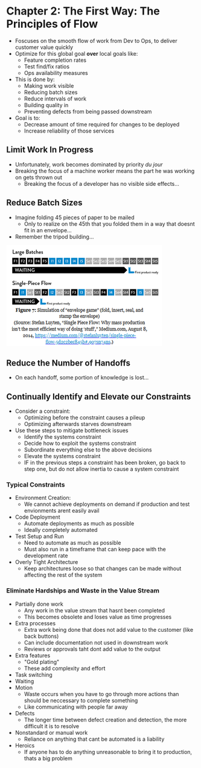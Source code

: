 # Chapter 2: The First Way: The Principles of Flow

* Foscuses on the smooth flow of work from Dev to Ops, to deliver customer value quickly
* Optimize for this global goal **over** local goals like:
  * Feature completion rates
  * Test find/fix ratios
  * Ops availability measures
* This is done by:
  * Making work visible
  * Reducing batch sizes
  * Reduce intervals of work
  * Building quality in
  * Preventing defects from being passed downstream
* Goal is to:
  * Decrease amount of time required for changes to be deployed
  * Increase reliability of those services

## Limit Work In Progress

* Unfortunately, work becomes dominated by priority *du jour*
* Breaking the focus of a machine worker means the part he was working on gets thrown out
  * Breaking the focus of a developer has no visible side effects...

## Reduce Batch Sizes

* Imagine folding 45 pieces of paper to be mailed
  * Only to realize on the 45th that you folded them in a way that doesnt fit in an envelope...
* Remember the tripod building...

![alt text](./Batch_Size.png)

## Reduce the Number of Handoffs

* On each handoff, some portion of knowledge is lost...

## Continually Identify and Elevate our Constraints

* Consider a constraint:
  * Optimizing before the constraint causes a pileup
  * Optimizing afterwards starves downstream
* Use these steps to mitigate bottleneck issues
  * Identify the systems constraint
  * Decide how to exploit the systems constraint
  * Subordinate everything else to the above decisions
  * Elevate the systems constraint
  * IF in the previous steps a constraint has been broken, go back to step one, but do not allow inertia to cause a system constraint

### Typical Constraints

* Environment Creation:
  * We cannot achieve deployments on demand if production and test envionments arent easily avail
* Code Deployment
  * Automate deployments as much as possible
  * Ideally completely automated
* Test Setup and Run
  * Need to automate as much as possible
  * Must also run in a timeframe that can keep pace with the development rate
* Overly Tight Architecture
  * Keep architectures loose so that changes can be made without affecting the rest of the system

### Eliminate Hardships and Waste in the Value Stream

* Partially done work
  * Any work in the value stream that hasnt been completed
  * This becomes obsolete and loses value as time progresses
* Extra processes
  * Extra work being done that does not add value to the customer (like back buttons)
  * Can include documentation not used in downstream work
  * Reviews or approvals taht dont add value to the output
* Extra features
  * "Gold plating"
  * These add complexity and effort
* Task switching
* Waiting
* Motion
  * Waste occurs when you have to go through more actions than should be neccessary to complete something
  * Like communicating with people far away
* Defects
  * The longer time between defect creation and detection, the more difficult it is to resolve
* Nonstandard or manual work
  * Reliance on anything that cant be automated is a liability
* Heroics
  * If anyone has to do anything unreasonable to bring it to production, thats a big problem
